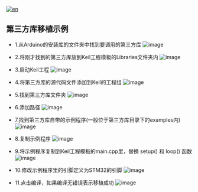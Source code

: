[![en](https://img.shields.io/badge/lang-en-red.svg)](https://github.com/anilberg/Arduino-For-Keil/tree/main/How%20to%20use%20Arduino%20library/README.en.md)

## 第三方库移植示例
* 1.从Arduino的安装库的文件夹中找到要调用的第三方库
![image](https://github.com/FASTSHIFT/Arduino-For-Keil/blob/master/How%20to%20use%20Arduino%20library/1.png)

* 2.将刚才找到的第三方库放到Keil工程模板的Libraries文件夹内
![image](https://github.com/FASTSHIFT/Arduino-For-Keil/blob/master/How%20to%20use%20Arduino%20library/2.png)

* 3.启动Keil工程
![image](https://github.com/FASTSHIFT/Arduino-For-Keil/blob/master/How%20to%20use%20Arduino%20library/3.png)

* 4.将第三方库的源代码文件添加到Keil的工程组
![image](https://github.com/FASTSHIFT/Arduino-For-Keil/blob/master/How%20to%20use%20Arduino%20library/4.png)

* 5.找到第三方库文件夹
![image](https://github.com/FASTSHIFT/Arduino-For-Keil/blob/master/How%20to%20use%20Arduino%20library/5.png)

* 6.添加路径
![image](https://github.com/FASTSHIFT/Arduino-For-Keil/blob/master/How%20to%20use%20Arduino%20library/6.png)

* 7.找到第三方库自带的示例程序(一般位于第三方库目录下的examples内)
![image](https://github.com/FASTSHIFT/Arduino-For-Keil/blob/master/How%20to%20use%20Arduino%20library/7.png)

* 8.复制示例程序
![image](https://github.com/FASTSHIFT/Arduino-For-Keil/blob/master/How%20to%20use%20Arduino%20library/8.png)

* 9.将示例程序复制到Keil工程模板的main.cpp里，替换 setup() 和 loop() 函数
![image](https://github.com/FASTSHIFT/Arduino-For-Keil/blob/master/How%20to%20use%20Arduino%20library/9.png)

* 10.修改示例程序里的引脚定义为STM32的引脚
![image](https://github.com/FASTSHIFT/Arduino-For-Keil/blob/master/How%20to%20use%20Arduino%20library/10.png)

* 11.点击编译，如果编译无错误表示移植成功
![image](https://github.com/FASTSHIFT/Arduino-For-Keil/blob/master/How%20to%20use%20Arduino%20library/11.png)
